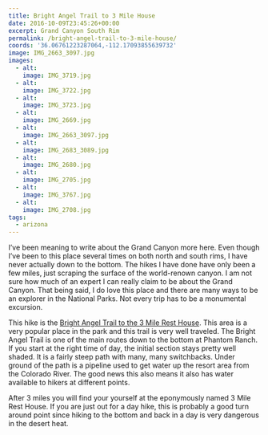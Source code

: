 ```yaml
---
title: Bright Angel Trail to 3 Mile House
date: 2016-10-09T23:45:26+00:00
excerpt: Grand Canyon South Rim
permalink: /bright-angel-trail-to-3-mile-house/
coords: '36.06761223287064,-112.17093855639732'
image: IMG_2663_3097.jpg
images:
  - alt: 
    image: IMG_3719.jpg
  - alt: 
    image: IMG_3722.jpg
  - alt: 
    image: IMG_3723.jpg
  - alt: 
    image: IMG_2669.jpg
  - alt: 
    image: IMG_2663_3097.jpg
  - alt: 
    image: IMG_2683_3089.jpg
  - alt: 
    image: IMG_2680.jpg
  - alt: 
    image: IMG_2705.jpg
  - alt: 
    image: IMG_3767.jpg
  - alt: 
    image: IMG_2708.jpg
tags:
  - arizona
---
```

I’ve been meaning to write about the Grand Canyon more here. Even though I’ve been to this place several times on both north and south rims, I have never actually down to the bottom. The hikes I have done have only been a few miles, just scraping the surface of the world-renown canyon. I am not sure how much of an expert I can really claim to be about the Grand Canyon. That being said, I do love this place and there are many ways to be an explorer in the National Parks. Not every trip has to be a monumental excursion.

This hike is the <a href="https://www.nps.gov/grca/planyourvisit/day-hiking.htm">Bright Angel Trail to the 3 Mile Rest House</a>. This area is a very popular place in the park and this trail is very well traveled. The Bright Angel Trail is one of the main routes down to the bottom at Phantom Ranch. If you start at the right time of day, the initial section stays pretty well shaded. It is a fairly steep path with many, many switchbacks. Under ground of the path is a pipeline used to get water up the resort area from the Colorado River. The good news this also means it also has water available to hikers at different points.

After 3 miles you will find your yourself at the eponymously named 3 Mile Rest House. If you are just out for a day hike, this is probably a good turn around point since hiking to the bottom and back in a day is very dangerous in the desert heat.

